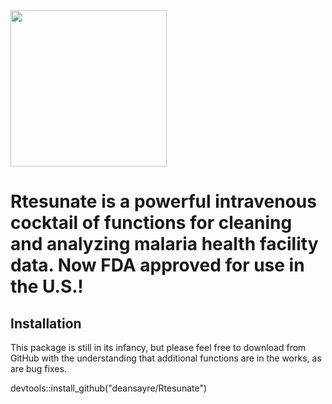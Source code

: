 <img src="https://user-images.githubusercontent.com/70215345/170063290-c1d4c750-5617-4d44-8ed3-c60928a73aa5.png" width="250" height="250">


# Rtesunate is a powerful intravenous cocktail of functions for cleaning and analyzing malaria health facility data. Now FDA approved for use in the U.S.!

## Installation
This package is still in its infancy, but please feel free to download from GitHub with the understanding that additional functions are in the works, as are bug fixes.

devtools::install_github("deansayre/Rtesunate")

